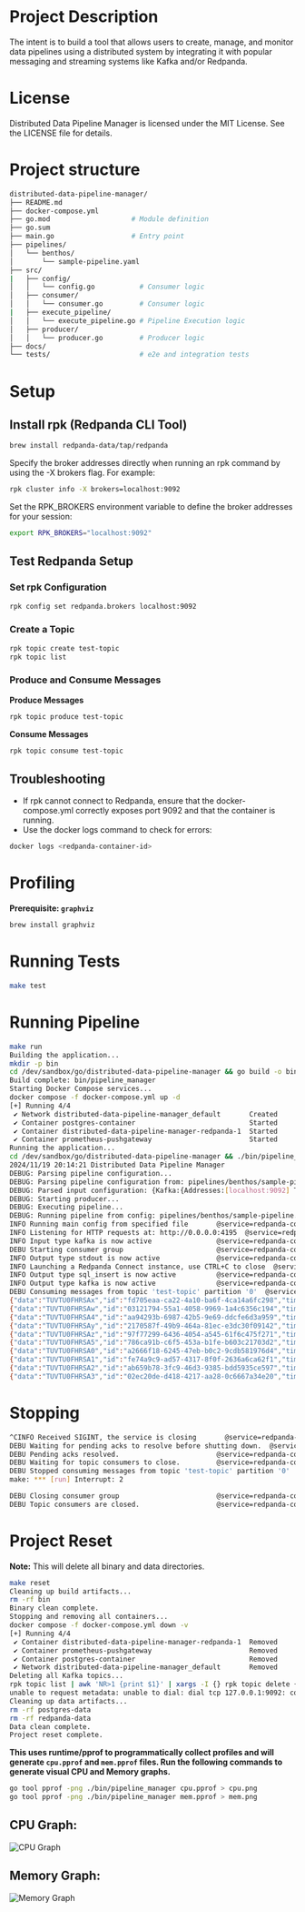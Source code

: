 # Project Description
The intent is to build a tool that allows users to create, manage, and monitor data pipelines using a distributed system by integrating it with popular messaging and streaming systems like Kafka and/or Redpanda.

# License
Distributed Data Pipeline Manager is licensed under the MIT License. See the LICENSE file for details.

# Project structure
```bash
distributed-data-pipeline-manager/
├── README.md
├── docker-compose.yml
├── go.mod                    # Module definition
├── go.sum
├── main.go                   # Entry point
├── pipelines/
│   └── benthos/
│       └── sample-pipeline.yaml
├── src/
|   ├── config/
│   │   └── config.go           # Consumer logic
│   ├── consumer/
│   │   └── consumer.go         # Consumer logic
|   ├── execute_pipeline/
│   │   └── execute_pipeline.go # Pipeline Execution logic
│   ├── producer/
│   │   └── producer.go         # Producer logic
├── docs/
└── tests/                      # e2e and integration tests
```

# Setup

## Install rpk (Redpanda CLI Tool)

```bash
brew install redpanda-data/tap/redpanda
```

Specify the broker addresses directly when running an rpk command by using the -X brokers flag. For example:

```bash
rpk cluster info -X brokers=localhost:9092
```

Set the RPK_BROKERS environment variable to define the broker addresses for your session:

```bash
export RPK_BROKERS="localhost:9092"
```

## Test Redpanda Setup

### Set rpk Configuration

```bash
rpk config set redpanda.brokers localhost:9092  
```

### Create a Topic

```bash
rpk topic create test-topic
rpk topic list
```

### Produce and Consume Messages

**Produce Messages**

```bash
rpk topic produce test-topic
```

**Consume Messages**

```bash
rpk topic consume test-topic
```

## Troubleshooting

- If rpk cannot connect to Redpanda, ensure that the docker-compose.yml correctly exposes port 9092 and that the container is running.
- Use the docker logs command to check for errors:

```bash
docker logs <redpanda-container-id>
```

# Profiling

**Prerequisite: `graphviz`**

```bash
brew install graphviz
```

# Running Tests

```bash
make test
```

# Running Pipeline

```bash
make run
Building the application...
mkdir -p bin
cd /dev/sandbox/go/distributed-data-pipeline-manager && go build -o bin/pipeline_manager main.go
Build complete: bin/pipeline_manager
Starting Docker Compose services...
docker compose -f docker-compose.yml up -d
[+] Running 4/4
 ✔ Network distributed-data-pipeline-manager_default       Created                                                                                                           0.0s 
 ✔ Container postgres-container                            Started                                                                                                           0.2s 
 ✔ Container distributed-data-pipeline-manager-redpanda-1  Started                                                                                                           0.2s 
 ✔ Container prometheus-pushgateway                        Started                                                                                                           0.2s 
Running the application...
cd /dev/sandbox/go/distributed-data-pipeline-manager && ./bin/pipeline_manager
2024/11/19 20:14:21 Distributed Data Pipeline Manager
DEBUG: Parsing pipeline configuration...
DEBUG: Parsing pipeline configuration from: pipelines/benthos/sample-pipeline.yaml
DEBUG: Parsed input configuration: {Kafka:{Addresses:[localhost:9092] Topics:[test-topic] ConsumerGroup:test-group}}
DEBUG: Starting producer...
DEBUG: Executing pipeline...
DEBUG: Running pipeline from config: pipelines/benthos/sample-pipeline.yaml
INFO Running main config from specified file       @service=redpanda-connect benthos_version=4.39.0 path=pipelines/benthos/sample-pipeline.yaml
INFO Listening for HTTP requests at: http://0.0.0.0:4195  @service=redpanda-connect
INFO Input type kafka is now active                @service=redpanda-connect label="" path=root.input
DEBU Starting consumer group                       @service=redpanda-connect label="" path=root.input
INFO Output type stdout is now active              @service=redpanda-connect label="" path=root.output.broker.outputs.2
INFO Launching a Redpanda Connect instance, use CTRL+C to close  @service=redpanda-connect
INFO Output type sql_insert is now active          @service=redpanda-connect label="" path=root.output.broker.outputs.0
INFO Output type kafka is now active               @service=redpanda-connect label="" path=root.output.broker.outputs.1
DEBU Consuming messages from topic 'test-topic' partition '0'  @service=redpanda-connect label="" path=root.input
{"data":"TUVTU0FHRSAx","id":"fd705eaa-ca22-4a10-ba6f-4ca14a6fc298","timestamp":"2024-11-19T20:14:22.463069-05:00"}
{"data":"TUVTU0FHRSAw","id":"03121794-55a1-4058-9969-1a4c6356c194","timestamp":"2024-11-19T20:14:22.463065-05:00"}
{"data":"TUVTU0FHRSA4","id":"aa94293b-6987-42b5-9e69-ddcfe6d3a959","timestamp":"2024-11-19T20:14:22.46422-05:00"}
{"data":"TUVTU0FHRSAy","id":"2170587f-49b9-464a-81ec-e3dc30f09142","timestamp":"2024-11-19T20:14:22.463095-05:00"}
{"data":"TUVTU0FHRSAz","id":"97f77299-6436-4054-a545-61f6c475f271","timestamp":"2024-11-19T20:14:22.4631-05:00"}
{"data":"TUVTU0FHRSA5","id":"786ca91b-c6f5-453a-b1fe-b603c21703d2","timestamp":"2024-11-19T20:14:22.464246-05:00"}
{"data":"TUVTU0FHRSA0","id":"a2666f18-6245-47eb-b0c2-9cdb581976d4","timestamp":"2024-11-19T20:14:22.463116-05:00"}
{"data":"TUVTU0FHRSA1","id":"fe74a9c9-ad57-4317-8f0f-2636a6ca62f1","timestamp":"2024-11-19T20:14:22.463137-05:00"}
{"data":"TUVTU0FHRSA2","id":"ab659b78-3fc9-46d3-9385-bdd5935ce597","timestamp":"2024-11-19T20:14:22.463157-05:00"}
{"data":"TUVTU0FHRSA3","id":"02ec20de-d418-4217-aa28-0c6667a34e20","timestamp":"2024-11-19T20:14:22.463163-05:00"}
```

# Stopping

```bash
^CINFO Received SIGINT, the service is closing       @service=redpanda-connect
DEBU Waiting for pending acks to resolve before shutting down.  @service=redpanda-connect label="" path=root.input
DEBU Pending acks resolved.                        @service=redpanda-connect label="" path=root.input
DEBU Waiting for topic consumers to close.         @service=redpanda-connect label="" path=root.input
DEBU Stopped consuming messages from topic 'test-topic' partition '0'  @service=redpanda-connect label="" path=root.input
make: *** [run] Interrupt: 2

DEBU Closing consumer group                        @service=redpanda-connect label="" path=root.input                                                                             
DEBU Topic consumers are closed.                   @service=redpanda-connect label="" path=root.input
```

# Project Reset

**Note:** This will delete all binary and data directories.

```bash
make reset
Cleaning up build artifacts...
rm -rf bin
Binary clean complete.
Stopping and removing all containers...
docker compose -f docker-compose.yml down -v
[+] Running 4/4
 ✔ Container distributed-data-pipeline-manager-redpanda-1  Removed                                                                                                           0.2s 
 ✔ Container prometheus-pushgateway                        Removed                                                                                                           0.1s 
 ✔ Container postgres-container                            Removed                                                                                                           0.1s 
 ✔ Network distributed-data-pipeline-manager_default       Removed                                                                                                           0.1s 
Deleting all Kafka topics...
rpk topic list | awk 'NR>1 {print $1}' | xargs -I {} rpk topic delete {}
unable to request metadata: unable to dial: dial tcp 127.0.0.1:9092: connect: connection refused
Cleaning up data artifacts...
rm -rf postgres-data
rm -rf redpanda-data
Data clean complete.
Project reset complete.

```

**This uses runtime/pprof to programmatically collect profiles and will generate `cpu.pprof` and `mem.pprof` files. Run the following commands to generate visual CPU and Memory graphs.**

```bash
go tool pprof -png ./bin/pipeline_manager cpu.pprof > cpu.png
go tool pprof -png ./bin/pipeline_manager mem.pprof > mem.png
```
## CPU Graph:

![CPU Graph](cpu.png)

## Memory Graph:

![Memory Graph](mem.png)
